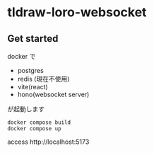 # tldraw-loro-websocket

## Get started

docker で

- postgres
- redis (現在不使用)
- vite(react)
- hono(websocket server)

が起動します

```
docker compose build
docker compose up
```

access
http://localhost:5173
